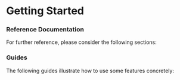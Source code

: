 # Getting Started

### Reference Documentation

For further reference, please consider the following sections:

### Guides

The following guides illustrate how to use some features concretely:


